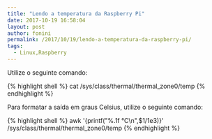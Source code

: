 ```yaml
---
title: "Lendo a temperatura da Raspberry Pi"
date: 2017-10-19 16:58:04
layout: post
author: fonini
permalink: /2017/10/19/lendo-a-temperatura-da-raspberry-pi/
tags: 
  - Linux,Raspberry
---
```


Utilize o seguinte comando:

{% highlight shell %}
cat /sys/class/thermal/thermal_zone0/temp
{% endhighlight %}

Para formatar a saída em graus Celsius, utilize o seguinte comando:

{% highlight shell %}
awk '{printf("%.1f °C\n",$1/1e3)}' /sys/class/thermal/thermal_zone0/temp
{% endhighlight %}